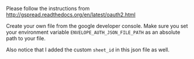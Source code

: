 Please follow the instructions from http://gspread.readthedocs.org/en/latest/oauth2.html

Create your own file from the google developer console.
Make sure you set your environment variable `ENVELOPE_AUTH_JSON_FILE_PATH` as an absolute path to your file. 

Also notice that I added the custom `sheet_id` in this json file as well.

